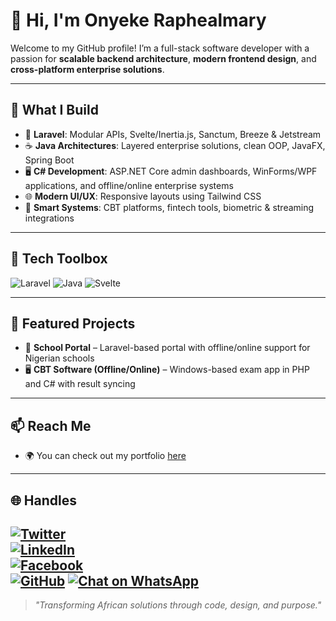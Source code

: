 # 👋 Hi, I'm Onyeke Raphealmary

Welcome to my GitHub profile! I’m a full-stack software developer with a passion for **scalable backend architecture**, **modern frontend design**, and **cross-platform enterprise solutions**.

---

## 💼 What I Build

- 🔧 **Laravel**: Modular APIs, Svelte/Inertia.js, Sanctum, Breeze & Jetstream
- ☕ **Java Architectures**: Layered enterprise solutions, clean OOP, JavaFX, Spring Boot
- 🖥️ **C# Development**: ASP.NET Core admin dashboards, WinForms/WPF applications, and offline/online enterprise systems
- 🌐 **Modern UI/UX**: Responsive layouts using Tailwind CSS
- 🧠 **Smart Systems**: CBT platforms, fintech tools, biometric & streaming integrations

---

## 🧰 Tech Toolbox

![Laravel](https://img.shields.io/badge/-Laravel-FF2D20?style=flat-square&logo=laravel&logoColor=white)
![Java](https://img.shields.io/badge/-Java-007396?style=flat-square&logo=jquery)
![Svelte](https://img.shields.io/badge/-Svelte-orange?style=flat-square&logo=svelte&logoColor=white)

---

## 🚀 Featured Projects

- 🏫 **School Portal** – Laravel-based portal with offline/online support for Nigerian schools
- 🖥️ **CBT Software (Offline/Online)** – Windows-based exam app in PHP and C# with result syncing

---

## 📫 Reach Me

- 🌍 You can check out my portfolio [here](https://raphealmary.netlify.app/)

---

## 🌐 Handles

[![Twitter](https://img.shields.io/badge/-Twitter-1DA1F2?style=flat-square&logo=twitter&logoColor=white)](https://twitter.com/)  
[![LinkedIn](https://img.shields.io/badge/-LinkedIn-0077B5?style=flat-square&logo=linkedin&logoColor=white)](https://www.linkedin.com/in/raphealmary)  
[![Facebook](https://img.shields.io/badge/-Facebook-1877F2?style=flat-square&logo=facebook&logoColor=white)](https://facebook.com/)  
[![GitHub](https://img.shields.io/badge/-GitHub-181717?style=flat-square&logo=github&logoColor=white)](https://github.com/Raphealmary)
[![Chat on WhatsApp](https://img.shields.io/badge/-WhatsApp_Me-25D366?style=flat-square&logo=whatsapp&logoColor=white)](https://wa.me/2348129664484?text=Hello%20Rapheal%2C%20I%20found%20your%20profile%20on%20GitHub.)
---

> *"Transforming African solutions through code, design, and purpose."*
